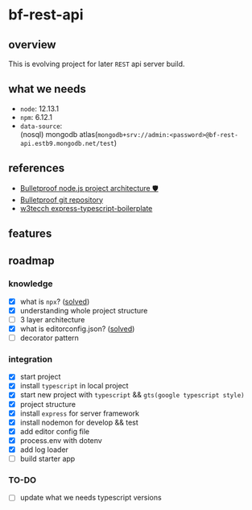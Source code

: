 # bf-rest-api

## overview

This is evolving project for later `REST` api server build.

## what we needs

- `node`: 12.13.1
- `npm`: 6.12.1
- `data-source`:  
  (nosql) mongodb atlas(`mongodb+srv://admin:<password>@bf-rest-api.estb9.mongodb.net/test`)

## references

- [Bulletproof node.js project architecture 🛡️](https://softwareontheroad.com/ideal-nodejs-project-structure/?utm_source=github&utm_medium=readme)
- [Bulletproof git repository](https://github.com/santiq/bulletproof-nodejs)
- [w3tecch express-typescript-boilerplate](https://github.com/w3tecch/express-typescript-boilerplate)

## features

## roadmap

### knowledge

- [x] what is `npx`? ([solved](https://javascript.plainenglish.io/yes-its-npx-not-npm-the-difference-explained-58cbb202ec33))
- [x] understanding whole project structure
- [ ] 3 layer architecture
- [x] what is editorconfig.json? ([solved](https://editorconfig.org/))
- [ ] decorator pattern

### integration

- [x] start project
- [x] install `typescript` in local project
- [x] start new project with `typescript` && `gts(google typescript style)`
- [x] project structure
- [x] install `express` for server framework
- [x] install nodemon for develop && test
- [x] add editor config file
- [x] process.env with dotenv
- [x] add log loader
- [ ] build starter app

### TO-DO

- [ ] update what we needs typescript versions
